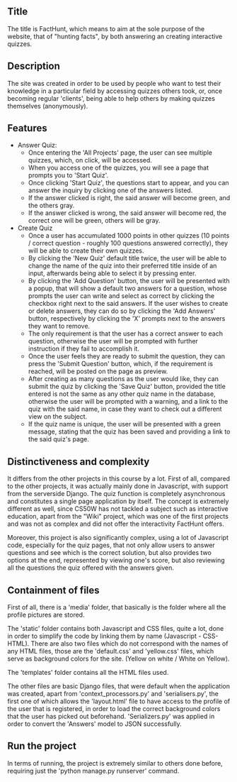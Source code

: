 ## Title 
The title is FactHunt, which means to aim at the sole purpose of the website, that of "hunting facts", by both answering an creating interactive quizzes. 

## Description
The site was created in order to be used by people who want to test their knowledge in a particular field by accessing quizzes others took, or, once becoming regular 'clients', being able to help others by making quizzes themselves (anonymously).

## Features
- Answer Quiz:
    - Once entering the 'All Projects' page, the user can see multiple quizzes, which, on click, will be accessed.
    - When you access one of the quizzes, you will see a page that prompts you to 'Start Quiz'.
    - Once clicking 'Start Quiz', the questions start to appear, and you can answer the inquiry by clicking one of the answers listed.
    - If the answer clicked is right, the said answer will become green, and the others gray.
    - If the answer clicked is wrong, the said answer will become red, the correct one will be green, others will be gray.
- Create Quiz
    - Once a user has accumulated 1000 points in other quizzes (10 points / correct question - roughly 100 questions answered correctly), they will be able to create their own quizzes. 
    - By clicking the 'New Quiz' default title twice, the user will be able to change the name of the  quiz into their preferred title inside of an input, afterwards being able to select it by pressing enter. 
    - By clicking the 'Add Question' button, the user will be presented with a popup, that will show a default two answers for a question, whose prompts the user can write and select as correct by clicking the checkbox right next to the said answers. If the user wishes to create or delete answers, they can do so by clicking the 'Add Answers' button, respectively by clicking the 'X' prompts next to the answers they want to remove.
    - The only requirement is that the user has a correct answer to each question, otherwise the user will be prompted with further instruction if they fail to accomplish it.
    - Once the user feels they are ready to submit the question, they can press the 'Submit Question' button, which, if the requirement is reached, will be posted on the page as preview. 
    - After creating as many questions as the user would like, they can submit the quiz by clicking the 'Save Quiz' button, provided the title entered is not the same as any other quiz name in the database, otherwise the user will be prompted with a warning, and a link to the quiz with the said name, in case they want to check out a different view on the subject.
    - If the quiz name is unique, the user will be presented with a green message, stating that the quiz has been saved and providing a link to the said quiz's page.

## Distinctiveness and complexity 
It differs from the other projects in this course by a lot. First of all, compared to the other projects, it was actually mainly done in Javascript, with support from the serverside Django. The quiz function is completely asynchronous and constitutes a single page application by itself. The concept is extremely different as well, since CS50W has not tackled a subject such as interactive education, apart from the "Wiki" project, which was one of the first projects and was not as complex and did not offer the interactivity FactHunt offers.

Moreover, this project is also significantly complex, using a lot of Javascript code, especially for the quiz pages, that not only allow users to answer questions and see which is the correct solution, but also provides two options at the end, represented by viewing one's score, but also reviewing all the questions the quiz offered with the answers given. 

## Containment of files
First of all, there is a 'media' folder, that basically is the folder where all the profile pictures are stored.

The 'static' folder contains both Javascript and CSS files, quite a lot, done in order to simplify the code by linking them by name (Javascript - CSS- HTML). There are also two files which do not correspond with the names of any HTML files, those are the 'default.css' and 'yellow.css' files, which serve as background colors for the site. (Yellow on white / White on Yellow).

The 'templates' folder contains all the HTML files used.

The other files are basic Django files, that were default when the application was created, apart from 'context_processors.py' and 'serialisers.py', the first one of which allows the 'layout.html' file to have access to the profile of the user that is registered, in order to load the correct background colors that the user has picked out beforehand. 'Serializers.py' was applied in order to convert the 'Answers' model to JSON successfully.

## Run the project
In terms of running, the project is extremely similar to others done before, requiring just the 'python manage.py runserver' command.



